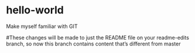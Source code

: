 # hello-world
Make myself familiar with GIT

#These changes will be made to just the README file on your readme-edits branch, so now this branch contains content that’s different from master
